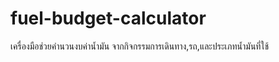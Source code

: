 # fuel-budget-calculator
เครื่องมือช่วยคำนวนงบค่าน้ำมัน จากกิจกรรมการเดินทาง,รถ,และประเภทน้ำมันที่ใช้
